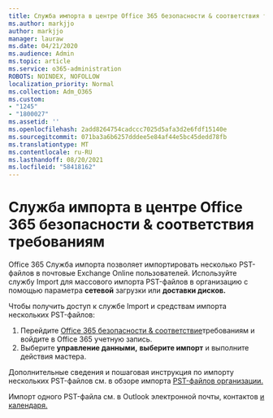 ```yaml
---
title: Служба импорта в центре Office 365 безопасности & соответствия требованиям
ms.author: markjjo
author: markjjo
manager: lauraw
ms.date: 04/21/2020
ms.audience: Admin
ms.topic: article
ms.service: o365-administration
ROBOTS: NOINDEX, NOFOLLOW
localization_priority: Normal
ms.collection: Adm_O365
ms.custom:
- "1245"
- "1800027"
ms.assetid: ''
ms.openlocfilehash: 2add8264754cadccc7025d5afa3d2e6fdf15140e
ms.sourcegitcommit: 071ba3a6b6257dddee5e84af44e5bc45dedd78fb
ms.translationtype: MT
ms.contentlocale: ru-RU
ms.lasthandoff: 08/20/2021
ms.locfileid: "58418162"
---
```

# <a name="import-service-in-the-office-365-security--compliance-center"></a>Служба импорта в центре Office 365 безопасности & соответствия требованиям

Office 365 Служба импорта позволяет импортировать несколько PST-файлов в почтовые Exchange Online пользователей. Используйте службу Import для массового импорта PST-файлов в организацию с помощью параметра **сетевой** загрузки или **доставки дисков.**

Чтобы получить доступ к службе Import и средствам импорта нескольких PST-файлов:

1. Перейдите [Office 365 безопасности & соответствие](https://protection.office.com)требованиям и войдите в Office 365 учетную запись.
1. Выберите **управление данными,** **выберите импорт** и выполните действия мастера. 

Дополнительные сведения и пошаговая инструкция по импорту нескольких PST-файлов см. в обзоре импорта [PST-файлов организации.](https://docs.microsoft.com/office365/securitycompliance/importing-pst-files-to-office-365)

Импорт одного PST-файла см. в Outlook электронной почты, контактов [и календаря.](https://support.office.com/article/92577192-3881-4502-b79d-c3bbada6c8ef#ID0EAACAAA=Mac)


